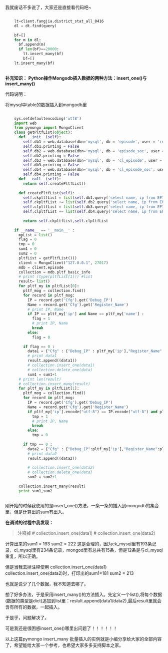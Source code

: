 我就废话不多说了，大家还是直接看代码吧~

```python

    lt=client.fangjia.district_stat_all_0416
    dl = dt.find(query)
    
    bf=[]
    for m in dl:
      bf.append(m)
      if len(bf)==20000:
        lt.insert_many(bf)
        bf=[]
    lt.insert_many(bf)
    
```

**补充知识：** **Python操作Mongodb插入数据的两种方法：insert_one()与insert_many()**

代码说明：

将mysql中table的数据插入到mongodb里

```python

    sys.setdefaultencoding('utf8')
    import web
    from pymongo import MongoClient
    class getPltfList(object):
      def __init__(self):
        self.db1 = web.database(dbn='mysql', db = 'episode', user = 'root', pw= 'abc111--', host = '127.0.0.1')
        self.db1.printing = False
        self.db2 = web.database(dbn='mysql', db = 'episode_soc', user = 'root', pw= 'abc111--', host = '127.0.0.1')
        self.db2.printing = False
        self.db3 = web.database(dbn='mysql', db = 'cl_episode', user = 'root', pw= 'abc111--', host = '127.0.0.1')
        self.db3.printing = False
        self.db4 = web.database(dbn='mysql', db = 'cl_episode_soc', user = 'root', pw= 'abc111--', host = '127.0.0.1')
        self.db4.printing = False
      def __call__(self):
        return self.createPltfList()
    
      def createPltfList(self):
        self.ckpltfList = list(self.db1.query('select name, ip from EPISODE_PLTF_INFO order by id DESC'))
        self.ckpltfList += list(self.db2.query('select name, ip from EPISODE_PLTF_INFO order by id DESC'))
        self.clpltfList = list(self.db3.query('select name, ip from EPISODE_PLTF_INFO order by id DESC'))
        self.clpltfList += list(self.db4.query('select name, ip from EPISODE_PLTF_INFO order by id DESC'))
    
        return self.ckpltfList,self.clpltfList
    
    if __name__ == '__main__' :
      mpList = list()
      flag = 0
      tmp = 0
      sum1 = 0
      sum2 = 0
      pltfList = getPltfList()()
      client = MongoClient("127.0.0.1", 27017)
      mdb = client.episode
      collection = mdb.pltf_basic_info
      # print (type(pltfList[1])) #list
      result= list()
      for pltf_my in pltfList[0]:
        pltf_mog = collection.find()
        for record in pltf_mog:
          IP = record.get('Cfg').get('Debug_IP')
          Name = record.get('Cfg').get('Register_Name')
          # print IP, Name
          if IP == pltf_my['ip'] and Name == pltf_my['name'] :
            flag = 1
            # print IP, Name
            break
          else:
            flag = 0
    
        if flag == 0 :
          data1 = {"Cfg" : {"Debug_IP" : pltf_my['ip'],"Register_Name":pltf_my['name'], "Site":"SH-CK"} }
          # print data1
          result.append((data1))
          # collection.insert_one(data1)
          # collection.delete_one(data)
          sum1 = sum1+1
      # print len(result)
      # collection.insert_many(result)
      for pltf_my in pltfList[1]:
        pltf_mog = collection.find()
        for record in pltf_mog:
          IP = record.get('Cfg').get('Debug_IP')
          Name = record.get('Cfg').get('Register_Name')
          if pltf_my['ip'].encode("utf-8") == IP.encode("utf-8") and pltf_my['name'].encode("utf-8") == Name.encode("utf-8") :
            tmp = 1
            # print IP, Name
            break
          else:
            tmp = 0
    
        if tmp == 0 :
          data2 = {"Cfg" : {"Debug_IP":pltf_my['ip'],"Register_Name":pltf_my['name'], "Site":"SH-CL"} }
          # print data2
          result.append((data2))
    
          # collection.insert_one(data2)
          # collection.delete_one(data)
          sum2 = sum2+1
    
      collection.insert_many(result)
      print sum1,sum2
    
```

刚开始的时候我使用的是insert_one()方法，一条一条的插入到mongodb的集合里，但是计算出的sum有出入。

**在调试的过程中我发现：**

> 注释掉 # collection.insert_one(data1) # collection.insert_one(data2)

计算出来的sum1 = 193 sum2 = 222
这是合理的，因为ck_mysql里有193条记录，cl_mysql里有234条记录，mongod里有总共有15条，但是12条是与cl_mysql重复，所以正确。

但是当我去掉注释使用 collection.insert_one(data1)
collection.insert_one(data2)时，打印出的sum1=181 sum2 = 213

也就是说少了几个数据，我不知道去哪了。

想了好多办法，于是采用insert_many()的方法插入。先定义一个list(),将每个数据(数据的类型是dict)追加到list里：reslult.append(data1/data2),最后result里就会含有所有的数据，一起插入。

于是乎，问题解决了。

可是我还是很困惑insert_one()哪里出问题了！！！！！！

以上这篇pymongo insert_many 批量插入的实例就是小编分享给大家的全部内容了，希望能给大家一个参考，也希望大家多多支持脚本之家。

